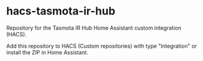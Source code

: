 # hacs-tasmota-ir-hub

Repository for the Tasmota IR Hub Home Assistant custom integration (HACS).

Add this repository to HACS (Custom repositories) with type "Integration" or install the ZIP in Home Assistant.
